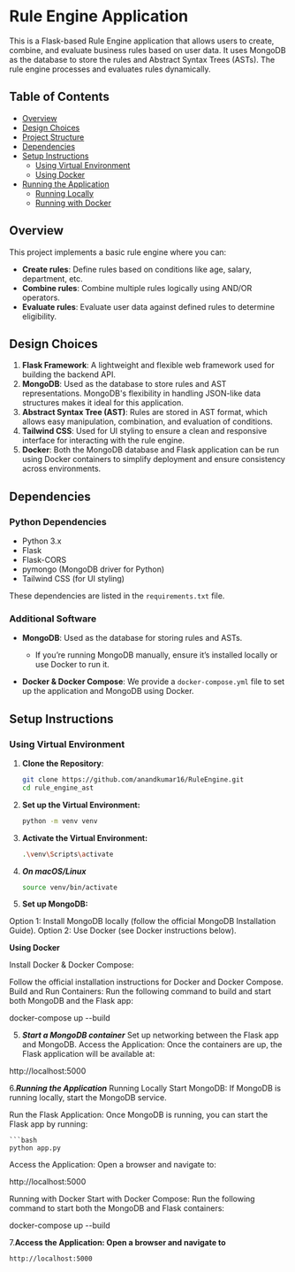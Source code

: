 # Rule Engine Application

This is a Flask-based Rule Engine application that allows users to create, combine, and evaluate business rules based on user data. It uses MongoDB as the database to store the rules and Abstract Syntax Trees (ASTs). The rule engine processes and evaluates rules dynamically.

## Table of Contents

- [Overview](#overview)
- [Design Choices](#design-choices)
- [Project Structure](#project-structure)
- [Dependencies](#dependencies)
- [Setup Instructions](#setup-instructions)
  - [Using Virtual Environment](#using-virtual-environment)
  - [Using Docker](#using-docker)
- [Running the Application](#running-the-application)
  - [Running Locally](#running-locally)
  - [Running with Docker](#running-with-docker)

## Overview

This project implements a basic rule engine where you can:
- **Create rules**: Define rules based on conditions like age, salary, department, etc.
- **Combine rules**: Combine multiple rules logically using AND/OR operators.
- **Evaluate rules**: Evaluate user data against defined rules to determine eligibility.

## Design Choices

1. **Flask Framework**: A lightweight and flexible web framework used for building the backend API.
2. **MongoDB**: Used as the database to store rules and AST representations. MongoDB's flexibility in handling JSON-like data structures makes it ideal for this application.
3. **Abstract Syntax Tree (AST)**: Rules are stored in AST format, which allows easy manipulation, combination, and evaluation of conditions.
4. **Tailwind CSS**: Used for UI styling to ensure a clean and responsive interface for interacting with the rule engine.
5. **Docker**: Both the MongoDB database and Flask application can be run using Docker containers to simplify deployment and ensure consistency across environments.




## Dependencies

### Python Dependencies
- Python 3.x
- Flask
- Flask-CORS
- pymongo (MongoDB driver for Python)
- Tailwind CSS (for UI styling)

These dependencies are listed in the `requirements.txt` file.

### Additional Software

- **MongoDB**: Used as the database for storing rules and ASTs.
  - If you’re running MongoDB manually, ensure it’s installed locally or use Docker to run it.
  
- **Docker & Docker Compose**: We provide a `docker-compose.yml` file to set up the application and MongoDB using Docker.

## Setup Instructions

### Using Virtual Environment

1. **Clone the Repository**:
   ```bash
   git clone https://github.com/anandkumar16/RuleEngine.git
   cd rule_engine_ast

2. **Set up the Virtual Environment:**
    ```bash
   python -m venv venv
    
3. **Activate the Virtual Environment:**
    ```bash
   .\venv\Scripts\activate
    
3. ***On macOS/Linux***
    ```bash
   source venv/bin/activate
 

4. **Set up MongoDB:**

Option 1: Install MongoDB locally (follow the official MongoDB Installation Guide).
Option 2: Use Docker (see Docker instructions below).

   **Using Docker**

Install Docker & Docker Compose:

Follow the official installation instructions for Docker and Docker Compose.
Build and Run Containers: 
Run the following command to build and start both MongoDB and the Flask app:

docker-compose up --build

5. ***Start a MongoDB container***
Set up networking between the Flask app and MongoDB.
Access the Application: Once the containers are up, the Flask application will be available at:

http://localhost:5000

6.***Running the Application***
Running Locally
Start MongoDB: If MongoDB is running locally, start the MongoDB service.

Run the Flask Application:
Once MongoDB is running, you can start the Flask app by running:

    ```bash
    python app.py


Access the Application: Open a browser and navigate to:

http://localhost:5000

Running with Docker
Start with Docker Compose:
Run the following command to start both the MongoDB and Flask containers:


docker-compose up --build

7.**Access the Application: Open a browser and navigate to**

```bash
http://localhost:5000

